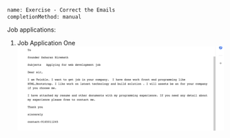 ```ngMeta
name: Exercise - Correct the Emails
completionMethod: manual
```


Job applications:
<br>
1. Job Application One
![Job Application 1](images/application1.png)
<br>
